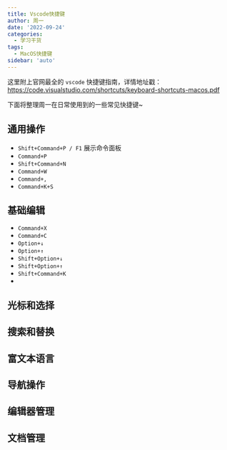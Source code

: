 ```yaml
---
title: Vscode快捷键
author: 周一
date: '2022-09-24'
categories:
  - 学习干货
tags:
  - MacOS快捷键
sidebar: 'auto'
---
```


这里附上官网最全的 `vscode` 快捷键指南，详情地址戳：https://code.visualstudio.com/shortcuts/keyboard-shortcuts-macos.pdf

下面将整理周一在日常使用到的一些常见快捷键~

## 通用操作

- `Shift+Command+P / F1` 展示命令面板
- `Command+P` 
- `Shift+Command+N`
- `Command+W`
- `Command+,`
- `Command+K+S`



## 基础编辑

- `Command+X`
- `Command+C`
- `Option+↓`
- `Option+↑`
- `Shift+Option+↓`
- `Shift+Option+↑`
- `Shift+Command+K` 
- 







## 光标和选择







## 搜索和替换







## 富文本语言









## 导航操作





## 编辑器管理









## 文档管理









## 




